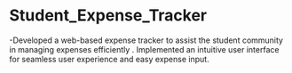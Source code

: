 # Student_Expense_Tracker 
-Developed a web-based expense tracker to assist the student community in managing expenses efficiently .
Implemented an intuitive user interface for seamless user experience and easy expense input.
